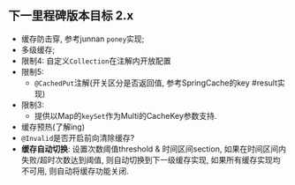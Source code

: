 ## 下一里程碑版本目标 2.x
- 缓存防击穿, 参考junnan `poney`实现;
- 多级缓存;
- 限制4: 自定义`Collection`在注解内开放配置
- 限制5:
    - `@CachedPut`注解(开关区分是否返回值, 参考SpringCache的key #result实现)    
- 限制3:
    - 提供以Map的`keySet`作为Multi的CacheKey参数支持.
- 缓存预热(了解ing)
- `@Invalid`是否开启前向清除缓存?
- **缓存自动切换**: 设置次数阈值threshold & 时间区间section, 如果在时间区间内失败/超时次数达到阈值, 则自动切换到下一级缓存实现, 如果所有缓存实现均不可用, 则自动将缓存功能关闭.